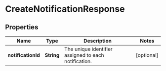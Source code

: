# CreateNotificationResponse

## Properties
Name | Type | Description | Notes
------------ | ------------- | ------------- | -------------
**notificationId** | **String** | The unique identifier assigned to each notification. |  [optional]
